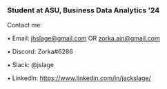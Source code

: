 
<!--
**ZorkaA/ZorkaA** is a ✨ _special_ ✨ repository because its `README.md` (this file) appears on your GitHub profile.

Here are some ideas to get you started:

- 🔭 I’m currently working on ...
- 🌱 I’m currently learning ...
- 👯 I’m looking to collaborate on ...
- 🤔 I’m looking for help with ...
- 💬 Ask me about ...
- 📫 How to reach me: ...
- 😄 Pronouns: ...
- ⚡ Fun fact: ...
-->

### Student at ASU, Business Data Analytics '24



Contact me:

  • Email: jhslage@gmail.com OR zorka.ain@gmail.com
  
  • Discord: Zorka#6286
  
  • Slack: @jslage
  
  • LinkedIn: https://www.linkedin.com/in/jackslage/
  
